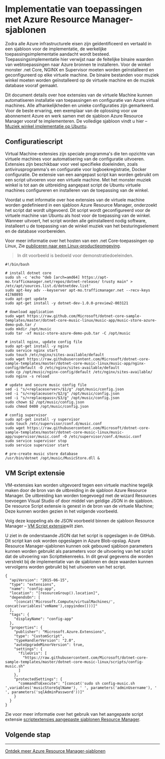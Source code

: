 <properties
   pageTitle="Implementatie van toepassingen met de extensies van de virtuele Machine automatiseren | Microsoft Azure"
   description="Azure Virtual Machine DotNet Core zelfstudie"
   services="virtual-machines-linux"
   documentationCenter="virtual-machines"
   authors="neilpeterson"
   manager="timlt"
   editor="tysonn"
   tags="azure-service-management"/>

<tags
   ms.service="virtual-machines-linux"
   ms.devlang="na"
   ms.topic="article"
   ms.tgt_pltfrm="vm-linux"
   ms.workload="infrastructure"
   ms.date="09/21/2016"
   ms.author="nepeters"/>

# <a name="application-deployment-with-azure-resource-manager-templates"></a>Implementatie van toepassingen met Azure Resource Manager-sjablonen

Zodra alle Azure infrastructurele eisen zijn geïdentificeerd en vertaald in een sjabloon voor de implementatie, de werkelijke toepassingsimplementatie aandacht wordt besteed. Toepassingsimplementatie hier verwijst naar de feitelijke binaire waarden van webtoepassingen naar Azure bronnen te installeren. Voor de winkel monster .net Core, NGINX en Supervisor moeten worden geïnstalleerd en geconfigureerd op elke virtuele machine. De binaire bestanden voor muziek winkel moeten worden geïnstalleerd op de virtuele machine en de muziek database vooraf gemaakt.

Dit document details over hoe extensies van de virtuele Machine kunnen automatiseren installatie van toepassingen en configuratie van Azure virtual machines. Alle afhankelijkheden en unieke configuraties zijn gemarkeerd. Voor de beste ervaring, een exemplaar van de oplossing voor uw abonnement Azure en werk samen met de sjabloon Azure Resource Manager vooraf te implementeren. De volledige sjabloon vindt u hier – [Muziek winkel implementatie op Ubuntu](https://github.com/Microsoft/dotnet-core-sample-templates/tree/master/dotnet-core-music-linux).

## <a name="configuration-script"></a>Configuratiescript

Virtual Machine-extensies zijn speciale programma's die ten opzichte van virtuele machines voor automatisering van de configuratie uitvoeren. Extensies zijn beschikbaar voor veel specifieke doeleinden, zoals antivirusprogramma's en configuratie voor logboekregistratie, Docker configuratie. De extensie van een aangepast script kan worden gebruikt om een script uitvoeren voor een virtuele machine. Met het monster muziek winkel is tot aan de uitbreiding aangepast script de Ubuntu virtuele machines configureren en installeren van de toepassing van de winkel.

Voordat u met informatie over hoe extensies van de virtuele machine worden gedefinieerd in een sjabloon Azure Resource Manager, onderzoekt het script dat wordt uitgevoerd. Dit script wordt geconfigureerd voor de virtuele machine van Ubuntu als host voor de toepassing van de winkel. Wanneer uitvoert, het script worden alle geïnstalleerd nodig software, installeert u de toepassing van de winkel muziek van het besturingselement en de database voorbereiden. 

Voor meer informatie over het hosten van een .net Core-toepassingen op Linux, Zie [publiceren naar een Linux-productieomgeving](https://docs.asp.net/en/latest/publishing/linuxproduction.html). 

> In dit voorbeeld is bedoeld voor demonstratiedoeleinden.

```none
#!/bin/bash

# install dotnet core
sudo sh -c 'echo "deb [arch=amd64] https://apt-mo.trafficmanager.net/repos/dotnet-release/ trusty main" > /etc/apt/sources.list.d/dotnetdev.list'
sudo apt-key adv --keyserver apt-mo.trafficmanager.net --recv-keys 417A0893
sudo apt-get update
sudo apt-get install -y dotnet-dev-1.0.0-preview2-003121

# download application
sudo wget https://raw.github.com/Microsoft/dotnet-core-sample-templates/master/dotnet-core-music-linux/music-app/music-store-azure-demo-pub.tar /
sudo mkdir /opt/music
sudo tar -xf music-store-azure-demo-pub.tar -C /opt/music

# install nginx, update config file
sudo apt-get install -y nginx
sudo service nginx start
sudo touch /etc/nginx/sites-available/default
sudo wget https://raw.githubusercontent.com/Microsoft/dotnet-core-sample-templates/master/dotnet-core-music-linux/music-app/nginx-config/default -O /etc/nginx/sites-available/default
sudo cp /opt/music/nginx-config/default /etc/nginx/sites-available/
sudo nginx -s reload

# update and secure music config file
sed -i "s/<replaceserver>/$1/g" /opt/music/config.json
sed -i "s/<replaceuser>/$2/g" /opt/music/config.json
sed -i "s/<replacepass>/$3/g" /opt/music/config.json
sudo chown $2 /opt/music/config.json
sudo chmod 0400 /opt/music/config.json

# config supervisor
sudo apt-get install -y supervisor
sudo touch /etc/supervisor/conf.d/music.conf
sudo wget https://raw.githubusercontent.com/Microsoft/dotnet-core-sample-templates/master/dotnet-core-music-linux/music-app/supervisor/music.conf -O /etc/supervisor/conf.d/music.conf
sudo service supervisor stop
sudo service supervisor start

# pre-create music store database
/usr/bin/dotnet /opt/music/MusicStore.dll &
```

## <a name="vm-script-extension"></a>VM Script extensie

VM-extensies kan worden uitgevoerd tegen een virtuele machine tegelijk maken door de bron van de uitbreiding in de sjabloon Azure Resource Manager. De uitbreiding kan worden toegevoegd met de wizard Resources toevoegen Visual Studio of door middel van geldige JSON in de sjabloon. De resource Script extensie is genest in de bron van de virtuele Machine; Deze kunnen worden gezien in het volgende voorbeeld.

Volg deze koppeling als de JSON voorbeeld binnen de sjabloon Resource Manager – [VM Script extensie](https://github.com/Microsoft/dotnet-core-sample-templates/blob/master/dotnet-core-music-linux/azuredeploy.json#L359)wilt zien. 

U ziet in de onderstaande JSON dat het script is opgeslagen in de GitHub. Dit script kan ook worden opgeslagen in Azure Blob-opslag. Azure Resource Manager-sjablonen kunnen ook gebouwd sjabloon parameters kunnen worden gebruikt als parameters voor de uitvoering van het script dat de uitvoering van Scripttekenreeks. In dit geval gegevens die worden verstrekt bij de implementatie van de sjablonen en deze waarden kunnen vervolgens worden gebruikt bij het uitvoeren van het script.

```none
{
  "apiVersion": "2015-06-15",
  "type": "extensions",
  "name": "config-app",
  "location": "[resourceGroup().location]",
  "dependsOn": [
    "[concat('Microsoft.Compute/virtualMachines/', concat(variables('vmName'),copyindex()))]"
  ],
  "tags": {
    "displayName": "config-app"
  },
  "properties": {
    "publisher": "Microsoft.Azure.Extensions",
    "type": "CustomScript",
    "typeHandlerVersion": "2.0",
    "autoUpgradeMinorVersion": true,
    "settings": {
      "fileUris": [
        "https://raw.githubusercontent.com/Microsoft/dotnet-core-sample-templates/master/dotnet-core-music-linux/scripts/config-music.sh"
      ]
    },
    "protectedSettings": {
      "commandToExecute": "[concat('sudo sh config-music.sh ',variables('musicStoreSqlName'), ' ', parameters('adminUsername'), ' ', parameters('sqlAdminPassword'))]"
    }
  }
}
```

Zie voor meer informatie over het gebruik van het aangepaste script extensie [scriptextensies aangepaste sjablonen Resource Manager](./virtual-machines-linux-extensions-customscript.md).

## <a name="next-step"></a>Volgende stap

<hr>

[Ontdek meer Azure Resource Manager-sjablonen](https://github.com/Azure/azure-quickstart-templates)
